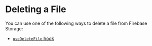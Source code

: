 # Deleting a File

You can use one of the following ways to delete a file from Firebase Storage:

- [`useDeleteFile` hook](../hooks/useDeleteFile.md)
